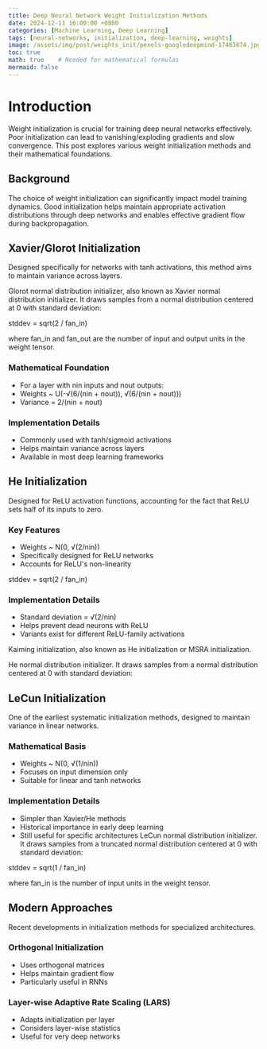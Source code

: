 ```yaml
---
title: Deep Neural Network Weight Initialization Methods
date: 2024-12-11 16:00:00 +0800
categories: [Machine Learning, Deep Learning]
tags: [neural-networks, initialization, deep-learning, weights]
image: /assets/img/post/weights_init/pexels-googledeepmind-17483874.jpg  # You can add an appropriate image
toc: true
math: true    # Needed for mathematical formulas
mermaid: false
---
```


# Introduction

Weight initialization is crucial for training deep neural networks effectively. Poor initialization can lead to vanishing/exploding gradients and slow convergence. This post explores various weight initialization methods and their mathematical foundations.

## Background

The choice of weight initialization can significantly impact model training dynamics. Good initialization helps maintain appropriate activation distributions through deep networks and enables effective gradient flow during backpropagation.

## Xavier/Glorot Initialization

Designed specifically for networks with tanh activations, this method aims to maintain variance across layers.

Glorot normal distribution initializer, also known as Xavier normal distribution initializer. It draws samples from a normal distribution centered at 0 with standard deviation:

stddev = sqrt(2 / fan_in)

where fan_in and fan_out are the number of input and output units in the weight tensor.


### Mathematical Foundation
- For a layer with nin inputs and nout outputs:
- Weights ~ U(-√(6/(nin + nout)), √(6/(nin + nout)))
- Variance = 2/(nin + nout)

### Implementation Details
- Commonly used with tanh/sigmoid activations
- Helps maintain variance across layers
- Available in most deep learning frameworks

## He Initialization

Designed for ReLU activation functions, accounting for the fact that ReLU sets half of its inputs to zero.

### Key Features
- Weights ~ N(0, √(2/nin))
- Specifically designed for ReLU networks
- Accounts for ReLU's non-linearity



stddev = sqrt(2 / fan_in)
### Implementation Details
- Standard deviation = √(2/nin)
- Helps prevent dead neurons with ReLU
- Variants exist for different ReLU-family activations

Kaiming initialization, also known as He initialization or MSRA initialization.

He normal distribution initializer. It draws samples from a normal distribution centered at 0 with standard deviation:

## LeCun Initialization

One of the earliest systematic initialization methods, designed to maintain variance in linear networks.

### Mathematical Basis
- Weights ~ N(0, √(1/nin))
- Focuses on input dimension only
- Suitable for linear and tanh networks

### Implementation Details
- Simpler than Xavier/He methods
- Historical importance in early deep learning
- Still useful for specific architectures
LeCun normal distribution initializer. It draws samples from a truncated normal distribution centered at 0 with standard deviation:

stddev = sqrt(1 / fan_in)

where fan_in is the number of input units in the weight tensor.

## Modern Approaches

Recent developments in initialization methods for specialized architectures.

### Orthogonal Initialization
- Uses orthogonal matrices
- Helps maintain gradient flow
- Particularly useful in RNNs

### Layer-wise Adaptive Rate Scaling (LARS)
- Adapts initialization per layer
- Considers layer-wise statistics
- Useful for very deep networks

